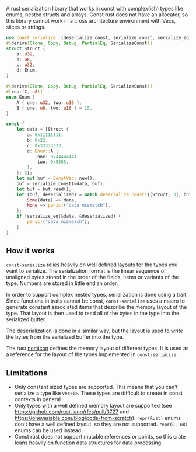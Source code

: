 A rust serialization library that works in const with complex(ish) types like enums, nested structs and arrays. Const rust does not have an allocator, so this library cannot work in a cross architecture environment with Vecs, slices or strings.

```rust
use const_serialize::{deserialize_const, serialize_const, serialize_eq, ConstVec, SerializeConst};
#[derive(Clone, Copy, Debug, PartialEq, SerializeConst)]
struct Struct {
    a: u32,
    b: u8,
    c: u32,
    d: Enum,
}

#[derive(Clone, Copy, Debug, PartialEq, SerializeConst)]
#[repr(C, u8)]
enum Enum {
    A { one: u32, two: u16 },
    B { one: u8, two: u16 } = 15,
}

const {
    let data = [Struct {
        a: 0x11111111,
        b: 0x22,
        c: 0x33333333,
        d: Enum::A {
            one: 0x44444444,
            two: 0x5555,
        },
    }; 3];
    let mut buf = ConstVec::new();
    buf = serialize_const(&data, buf);
    let buf = buf.read();
    let (buf, deserialized) = match deserialize_const!([Struct; 3], buf) {
        Some(data) => data,
        None => panic!("data mismatch"),
    };
    if !serialize_eq(&data, &deserialized) {
        panic!("data mismatch");
    }
}
```

## How it works

`const-serialize` relies heavily on well defined layouts for the types you want to serialize. The serialization format is the linear sequence of unaligned bytes stored in the order of the fields, items or variants of the type. Numbers are stored in little endian order.

In order to support complex nested types, serialization is done using a trait. Since functions in traits cannot be const, `const-serialize` uses a macro to generate constant associated items that describe the memory layout of the type. That layout is then used to read all of the bytes in the type into the serialized buffer.

The deserialization is done in a similar way, but the layout is used to write the bytes from the serialized buffer into the type.

The rust [nomicon](https://doc.rust-lang.org/nomicon/data.html) defines the memory layout of different types. It is used as a reference for the layout of the types implemented in `const-serialize`.

## Limitations

- Only constant sized types are supported. This means that you can't serialize a type like `Vec<T>`. These types are difficult to create in const contexts in general
- Only types with a well defined memory layout are supported (see <https://github.com/rust-lang/rfcs/pull/3727> and <https://onevariable.com/blog/pods-from-scratch>). `repr(Rust)` enums don't have a well defined layout, so they are not supported. `repr(C, u8)` enums can be used instead
- Const rust does not support mutable references or points, so this crate leans heavily on function data structures for data processing.
